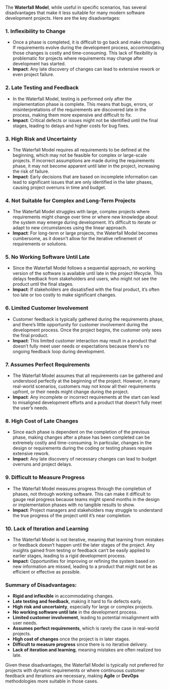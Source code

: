 The **Waterfall Model**, while useful in specific scenarios, has several disadvantages that make it less suitable for many modern software development projects. Here are the key disadvantages:

### 1. **Inflexibility to Change**
   - Once a phase is completed, it is difficult to go back and make changes. If requirements evolve during the development process, accommodating those changes is costly and time-consuming. This lack of flexibility is problematic for projects where requirements may change after development has started.
   - **Impact**: Any late discovery of changes can lead to extensive rework or even project failure.

### 2. **Late Testing and Feedback**
   - In the Waterfall Model, testing is performed only after the implementation phase is complete. This means that bugs, errors, or misinterpretations of the requirements are discovered late in the process, making them more expensive and difficult to fix.
   - **Impact**: Critical defects or issues might not be identified until the final stages, leading to delays and higher costs for bug fixes.

### 3. **High Risk and Uncertainty**
   - The Waterfall Model requires all requirements to be defined at the beginning, which may not be feasible for complex or large-scale projects. If incorrect assumptions are made during the requirements phase, it may not become apparent until later in the project, increasing the risk of failure.
   - **Impact**: Early decisions that are based on incomplete information can lead to significant issues that are only identified in the later phases, causing project overruns in time and budget.

### 4. **Not Suitable for Complex and Long-Term Projects**
   - The Waterfall Model struggles with large, complex projects where requirements might change over time or where new knowledge about the system may emerge during development. It’s difficult to iterate or adapt to new circumstances using the linear approach.
   - **Impact**: For long-term or large projects, the Waterfall Model becomes cumbersome, as it doesn't allow for the iterative refinement of requirements or solutions.

### 5. **No Working Software Until Late**
   - Since the Waterfall Model follows a sequential approach, no working version of the software is available until late in the project lifecycle. This delays feedback from stakeholders and users, who might not see the product until the final stages.
   - **Impact**: If stakeholders are dissatisfied with the final product, it’s often too late or too costly to make significant changes.

### 6. **Limited Customer Involvement**
   - Customer feedback is typically gathered during the requirements phase, and there’s little opportunity for customer involvement during the development process. Once the project begins, the customer only sees the final product.
   - **Impact**: This limited customer interaction may result in a product that doesn’t fully meet user needs or expectations because there's no ongoing feedback loop during development.

### 7. **Assumes Perfect Requirements**
   - The Waterfall Model assumes that all requirements can be gathered and understood perfectly at the beginning of the project. However, in many real-world scenarios, customers may not know all their requirements upfront, or their needs might change during the project.
   - **Impact**: Any incomplete or incorrect requirements at the start can lead to misaligned development efforts and a product that doesn’t fully meet the user’s needs.

### 8. **High Cost of Late Changes**
   - Since each phase is dependent on the completion of the previous phase, making changes after a phase has been completed can be extremely costly and time-consuming. In particular, changes in the design or requirements during the coding or testing phases require extensive rework.
   - **Impact**: Any late discovery of necessary changes can lead to budget overruns and project delays.

### 9. **Difficult to Measure Progress**
   - The Waterfall Model measures progress through the completion of phases, not through working software. This can make it difficult to gauge real progress because teams might spend months in the design or implementation phases with no tangible results to show.
   - **Impact**: Project managers and stakeholders may struggle to understand the true progress of the project until it’s near completion.

### 10. **Lack of Iteration and Learning**
   - The Waterfall Model is not iterative, meaning that learning from mistakes or feedback doesn’t happen until the later stages of the project. Any insights gained from testing or feedback can’t be easily applied to earlier stages, leading to a rigid development process.
   - **Impact**: Opportunities for improving or refining the system based on new information are missed, leading to a product that might not be as efficient or effective as possible.

### Summary of Disadvantages:
- **Rigid and inflexible** in accommodating changes.
- **Late testing and feedback**, making it hard to fix defects early.
- **High risk and uncertainty**, especially for large or complex projects.
- **No working software until late** in the development process.
- **Limited customer involvement**, leading to potential misalignment with user needs.
- **Assumes perfect requirements**, which is rarely the case in real-world projects.
- **High cost of changes** once the project is in later stages.
- **Difficult to measure progress** since there is no iterative delivery.
- **Lack of iteration and learning**, meaning mistakes are often realized too late. 

Given these disadvantages, the Waterfall Model is typically not preferred for projects with dynamic requirements or where continuous customer feedback and iterations are necessary, making **Agile** or **DevOps** methodologies more suitable in those cases.
